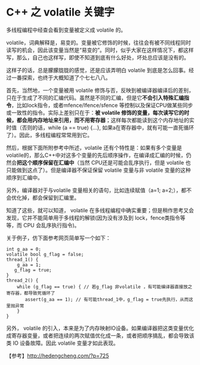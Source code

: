 # C++ 之 volatile 关键字

多线程编程中经查会看到变量被定义成 volatile 的。

volatile，词典解释是，易变的。变量被它修饰的时候，往往会有被不同线程同时读写的机会，因此该变量当然是“易变的”。同时，似乎大家在这样情况下，都这样写，那么，自己也这样写，即使不知道到底有什么好处，坏处总应该是没有的。

这样子的话，总是朦朦胧胧的感觉，还是应该弄明白 volatile 到底是怎么回事。经过一番探索，也终于大概知道了个七七八八。

首先，当然地，一个变量被用 volatile 修饰与否，反映到被编译器编译后的差别，只在于生成了不同的汇编代码。虽然是不同的汇编，但是它**不会引入特殊汇编指令**，比如lock指令，或者mfence/lfence/sfence 等控制以及保证CPU做某些同步或一致性的指令。实际上差别只在于：**被 volatile 修饰的变量，每次读写它的时候，都会用内存地址来引用，而不用寄存器**；这样每次都能读到这个内存地址的实时值（否则的话，while (a == true) {...}, 如果a在寄存器中，就有可能一直死循环了）。因此，多线程编程常常用到它。

然后，根据下面所附参考中所述，volatile 还有个特性是：如果有多个变量是volatile的，那么C++中对这多个变量的先后顺序操作，在编译成汇编的时候，仍然会**把这个顺序保留在汇编中**（当然 CPU还是可能会乱序执行，但是 volatile 也只能做到这点了）。但是编译器不保证保留 volatile 变量与非 volatile 变量的这种顺序到汇编中。

另外，编译器对于与volatile 变量相关的语句，比如连续赋值（a=1; a=2;），都不会优化掉，都会保留到汇编里。

知道了这些，就可以知道， volatile 在多线程编程中确实重要；但是稍作思考又会发现，它并不能简单用于多线程的解锁(因为没有涉及到 lock，fence类指令等等，而 CPU 会乱序执行指令)。

关于例子，仿下面参考网页简单写一个如下：

```
int g_aa = 0;
volatile bool g_flag = false;
thread_1() {
    g_aa = 1;
   g_flag = true;
}
thread_2() {
    while (g_flag == true) { // 若g_flag 非volatile ，有可能编译器直接放之寄存器，都导致死循环了
       assert(g_aa == 1); // 有可能thread_1中，g_flag = true先执行，从而这里抛异常
    }
}
```

另外， volatile 的引入，本来是为了内存映射IO设备。如果编译器把这类变量优化成寄存器变量，或者把连续的两次赋值优化成一条，或者把顺序搞乱，都会导致该类 IO 设备故障。因此 volatile 变量才如此表现。

【参考】http://hedengcheng.com/?p=725
